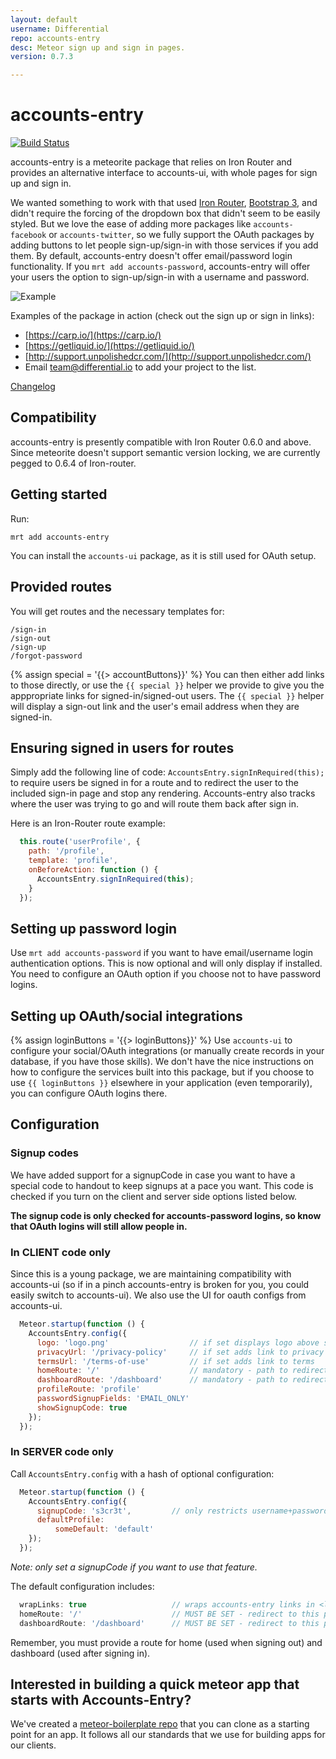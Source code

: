```yaml
---
layout: default
username: Differential
repo: accounts-entry
desc: Meteor sign up and sign in pages.
version: 0.7.3

---
```


# accounts-entry

[![Build Status](https://travis-ci.org/Differential/accounts-entry.png)](https://travis-ci.org/Differential/accounts-entry)

accounts-entry is a meteorite package that relies on Iron Router and provides an
alternative interface to accounts-ui, with whole pages for sign up
and sign in.

We wanted something to work with that used [Iron Router](https://github.com/EventedMind/iron-router),
[Bootstrap 3](https://github.com/mangasocial/meteor-bootstrap-3), and didn't require the forcing of
the dropdown box that didn't seem to be easily styled. But we love the ease of adding more packages like `accounts-facebook` or `accounts-twitter`, so we fully support the OAuth packages by adding buttons to let people sign-up/sign-in with those services if you add them.  By default, accounts-entry doesn't offer email/password login functionality.  If you `mrt add accounts-password`, accounts-entry will offer your users the option to sign-up/sign-in with a username and password.

![Example](http://github.differential.io/accounts-entry/images/Example.png)

Examples of the package in action (check out the sign up or sign in
links):

* [https://carp.io/](https://carp.io/)
* [https://getliquid.io/](https://getliquid.io/)
* [http://support.unpolishedcr.com/](http://support.unpolishedcr.com/)
* Email team@differential.io to add your project to the list.

[Changelog](https://github.com/BeDifferential/accounts-entry/blob/master/CHANGELOG.md)

## Compatibility

accounts-entry is presently compatible with Iron Router 0.6.0 and above. Since meteorite doesn't support semantic version locking, we are currently pegged to 0.6.4 of Iron-router.

## Getting started

Run:

```
mrt add accounts-entry
```

You can install the `accounts-ui` package, as it is still used for OAuth setup.

## Provided routes

You will get routes and the necessary templates for:

```
/sign-in
/sign-out
/sign-up
/forgot-password
```

{% assign special = '{{> accountButtons}}' %}
You can then either add links to those directly, or use the `{{ special }}` helper we provide to give you the apppropriate links for signed-in/signed-out users.  The `{{ special }}` helper will display a sign-out link and the user's email address when they are signed-in.

## Ensuring signed in users for routes

Simply add the following line of code: `AccountsEntry.signInRequired(this);` to require users be signed in for a route and to redirect the user to the included sign-in page and stop any rendering. Accounts-entry also tracks where the user was trying to go and will route them back after sign in.

Here is an Iron-Router route example:

````js
  this.route('userProfile', {
    path: '/profile',
    template: 'profile',
    onBeforeAction: function () {
      AccountsEntry.signInRequired(this);
    }
  });
````

## Setting up password login

Use `mrt add accounts-password` if you want to have email/username login authentication options. This is now optional and will only display if installed. You need to configure an OAuth option if you choose not to have password logins.

## Setting up OAuth/social integrations

{% assign loginButtons = '{{> loginButtons}}' %}
Use `accounts-ui` to configure your social/OAuth integrations (or manually create records in your database, if you have those skills). We don't have the nice instructions on how to configure the services built into this package, but if you choose to use `{{ loginButtons }}` elsewhere in your application (even temporarily), you can configure OAuth logins there.

## Configuration

### Signup codes

We have added support for a signupCode in case you want to have a special code to handout to keep signups at a pace you want. This code is checked if you turn on the client and server side options listed below.

**The signup code is only checked for accounts-password logins, so know that OAuth logins will still allow people in.**

### In CLIENT code only

Since this is a young package, we are maintaining compatibility with accounts-ui (so if in a pinch accounts-entry is broken for you, you could easily switch to accounts-ui). We also use the UI for oauth configs from accounts-ui.

```js
  Meteor.startup(function () {
    AccountsEntry.config({
      logo: 'logo.png'                  // if set displays logo above sign-in options
      privacyUrl: '/privacy-policy'     // if set adds link to privacy policy and 'you agree to ...' on sign-up page
      termsUrl: '/terms-of-use'         // if set adds link to terms  'you agree to ...' on sign-up page
      homeRoute: '/'                    // mandatory - path to redirect to after sign-out
      dashboardRoute: '/dashboard'      // mandatory - path to redirect to after successful sign-in
      profileRoute: 'profile'
      passwordSignupFields: 'EMAIL_ONLY'
      showSignupCode: true
    });
  });
```

### In SERVER code only

Call `AccountsEntry.config` with a hash of optional configuration:

```js
  Meteor.startup(function () {
    AccountsEntry.config({
      signupCode: 's3cr3t',         // only restricts username+password users, not OAuth
      defaultProfile:
          someDefault: 'default'
    });
  });
```

*Note: only set a signupCode if you want to use that feature.*

The default configuration includes:

```js
  wrapLinks: true                   // wraps accounts-entry links in <li> for bootstrap compatability purposes
  homeRoute: '/'                    // MUST BE SET - redirect to this path after sign-out
  dashboardRoute: '/dashboard'      // MUST BE SET - redirect to this path after sign-in
```

Remember, you must provide a route for home (used when signing out) and
dashboard (used after signing in).

## Interested in building a quick meteor app that starts with Accounts-Entry?

We've created a [meteor-boilerplate repo](http://github.differential.io/meteor-boilerplate/) that you can clone as a starting point for an app.  It follows all our standards that we use for building apps for our clients.
